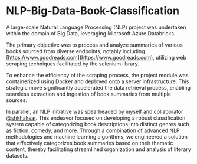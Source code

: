 # NLP-Big-Data-Book-Classification

A large-scale Natural Language Processing (NLP) project was undertaken within the domain of Big Data, leveraging Microsoft Azure Databricks. 

The primary objective was to process and analyze summaries of various books sourced from diverse endpoints, notably including [https://www.goodreads.com](https://www.goodreads.com), utilizing web scraping techniques facilitated by the selenium library.

To enhance the efficiency of the scraping process, the project module was containerized using Docker and deployed onto a server infrastructure. This strategic move significantly accelerated the data retrieval process, enabling seamless extraction and ingestion of book summaries from multiple sources.

In parallel, an NLP initiative was spearheaded by myself and collaborator [@shkhaksar](https://github.com/shkhaksar). This endeavor focused on developing a robust classification system capable of categorizing book descriptions into distinct genres such as fiction, comedy, and more. Through a combination of advanced NLP methodologies and machine learning algorithms, we engineered a solution that effectively categorizes book summaries based on their thematic content, thereby facilitating streamlined organization and analysis of literary datasets.
